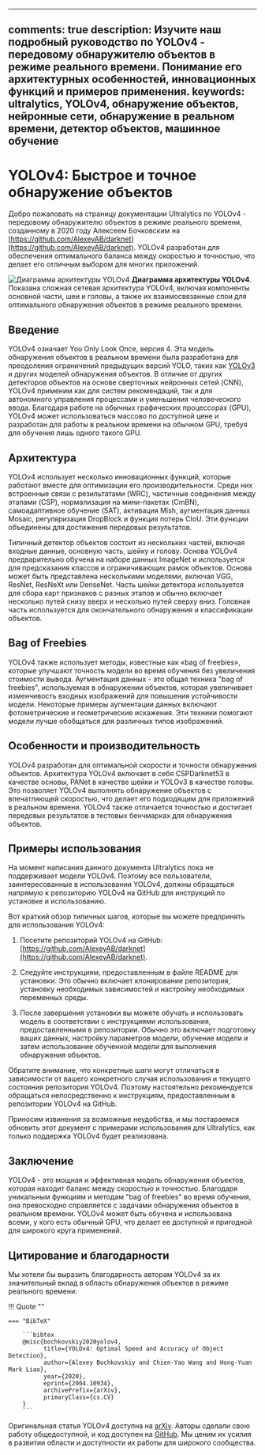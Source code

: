 ______________________________________________________________________

## comments: true description: Изучите наш подробный руководство по YOLOv4 - передовому обнаружителю объектов в режиме реального времени. Понимание его архитектурных особенностей, инновационных функций и примеров применения. keywords: ultralytics, YOLOv4, обнаружение объектов, нейронные сети, обнаружение в реальном времени, детектор объектов, машинное обучение

# YOLOv4: Быстрое и точное обнаружение объектов

Добро пожаловать на страницу документации Ultralytics по YOLOv4 - передовому обнаружителю объектов в режиме реального времени, созданному в 2020 году Алексеем Бочковским на [https://github.com/AlexeyAB/darknet](https://github.com/AlexeyAB/darknet). YOLOv4 разработан для обеспечения оптимального баланса между скоростью и точностью, что делает его отличным выбором для многих приложений.

![Диаграмма архитектуры YOLOv4](https://user-images.githubusercontent.com/26833433/246185689-530b7fe8-737b-4bb0-b5dd-de10ef5aface.png) **Диаграмма архитектуры YOLOv4**. Показана сложная сетевая архитектура YOLOv4, включая компоненты основной части, шеи и головы, а также их взаимосвязанные слои для оптимального обнаружения объектов в режиме реального времени.

## Введение

YOLOv4 означает You Only Look Once, версия 4. Эта модель обнаружения объектов в реальном времени была разработана для преодоления ограничений предыдущих версий YOLO, таких как [YOLOv3](yolov3.md) и других моделей обнаружения объектов. В отличие от других детекторов объектов на основе сверточных нейронных сетей (CNN), YOLOv4 применим как для систем рекомендаций, так и для автономного управления процессами и уменьшения человеческого ввода. Благодаря работе на обычных графических процессорах (GPU), YOLOv4 может использоваться массово по доступной цене и разработан для работы в реальном времени на обычном GPU, требуя для обучения лишь одного такого GPU.

## Архитектура

YOLOv4 использует несколько инновационных функций, которые работают вместе для оптимизации его производительности. Среди них встроенные связи с резильтатами (WRC), частичные соединения между этапами (CSP), нормализация на мини-пакетах (CmBN), самоадаптивное обучение (SAT), активация Mish, аугментация данных Mosaic, регуляризация DropBlock и функция потерь CIoU. Эти функции объединены для достижения передовых результатов.

Типичный детектор объектов состоит из нескольких частей, включая входные данные, основную часть, шейку и голову. Основа YOLOv4 предварительно обучена на наборе данных ImageNet и используется для предсказания классов и ограничивающих рамок объектов. Основа может быть представлена несколькими моделями, включая VGG, ResNet, ResNeXt или DenseNet. Часть шейки детектора используется для сбора карт признаков с разных этапов и обычно включает несколько путей снизу вверх и несколько путей сверху вниз. Головная часть используется для окончательного обнаружения и классификации объектов.

## Bag of Freebies

YOLOv4 также использует методы, известные как «bag of freebies», которые улучшают точность модели во время обучения без увеличения стоимости вывода. Аугментация данных - это общая техника "bag of freebies", используемая в обнаружении объектов, которая увеличивает изменчивость входных изображений для повышения устойчивости модели. Некоторые примеры аугментации данных включают фотометрические и геометрические искажения. Эти техники помогают модели лучше обобщаться для различных типов изображений.

## Особенности и производительность

YOLOv4 разработан для оптимальной скорости и точности обнаружения объектов. Архитектура YOLOv4 включает в себя CSPDarknet53 в качестве основы, PANet в качестве шейки и YOLOv3 в качестве головы. Это позволяет YOLOv4 выполнять обнаружение объектов с впечатляющей скоростью, что делает его подходящим для приложений в реальном времени. YOLOv4 также отличается точностью и достигает передовых результатов в тестовых бенчмарках для обнаружения объектов.

## Примеры использования

На момент написания данного документа Ultralytics пока не поддерживает модели YOLOv4. Поэтому все пользователи, заинтересованные в использовании YOLOv4, должны обращаться напрямую к репозиторию YOLOv4 на GitHub для инструкций по установке и использованию.

Вот краткий обзор типичных шагов, которые вы можете предпринять для использования YOLOv4:

1. Посетите репозиторий YOLOv4 на GitHub: [https://github.com/AlexeyAB/darknet](https://github.com/AlexeyAB/darknet).

2. Следуйте инструкциям, предоставленным в файле README для установки. Это обычно включает клонирование репозитория, установку необходимых зависимостей и настройку необходимых переменных среды.

3. После завершения установки вы можете обучать и использовать модель в соответствии с инструкциями использования, предоставленными в репозитории. Обычно это включает подготовку ваших данных, настройку параметров модели, обучение модели и затем использование обученной модели для выполнения обнаружения объектов.

Обратите внимание, что конкретные шаги могут отличаться в зависимости от вашего конкретного случая использования и текущего состояния репозитория YOLOv4. Поэтому настоятельно рекомендуется обращаться непосредственно к инструкциям, предоставленным в репозитории YOLOv4 на GitHub.

Приносим извинения за возможные неудобства, и мы постараемся обновить этот документ с примерами использования для Ultralytics, как только поддержка YOLOv4 будет реализована.

## Заключение

YOLOv4 - это мощная и эффективная модель обнаружения объектов, которая находит баланс между скоростью и точностью. Благодаря уникальным функциям и методам "bag of freebies" во время обучения, она превосходно справляется с задачами обнаружения объектов в реальном времени. YOLOv4 может быть обучена и использована всеми, у кого есть обычный GPU, что делает ее доступной и пригодной для широкого круга применений.

## Цитирование и благодарности

Мы хотели бы выразить благодарность авторам YOLOv4 за их значительный вклад в область обнаружения объектов в режиме реального времени:

!!! Quote ""

````
=== "BibTeX"

    ```bibtex
    @misc{bochkovskiy2020yolov4,
          title={YOLOv4: Optimal Speed and Accuracy of Object Detection},
          author={Alexey Bochkovskiy and Chien-Yao Wang and Hong-Yuan Mark Liao},
          year={2020},
          eprint={2004.10934},
          archivePrefix={arXiv},
          primaryClass={cs.CV}
    }
    ```
````

Оригинальная статья YOLOv4 доступна на [arXiv](https://arxiv.org/abs/2004.10934). Авторы сделали свою работу общедоступной, и код доступен на [GitHub](https://github.com/AlexeyAB/darknet). Мы ценим их усилия в развитии области и доступности их работы для широкого сообщества.
